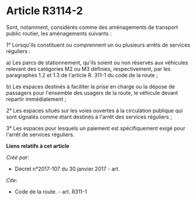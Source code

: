# Article R3114-2

Sont, notamment, considérés comme des aménagements de transport public routier, les aménagements suivants :

1° Lorsqu'ils constituent ou comprennent un ou plusieurs arrêts de services réguliers :

a) Les parcs de stationnement, qu'ils soient ou non réservés aux véhicules relevant des catégories M2 ou M3 définies,
respectivement, par les paragraphes 1.2 et 1.3 de l'article R. 311-1 du code de la route ;

b) Les espaces destinés à faciliter la prise en charge ou la dépose de passagers pour l'ensemble des usagers de la route, le
véhicule devant repartir immédiatement ;

2° Les espaces situés sur les voies ouvertes à la circulation publique qui sont signalés comme étant destinés à l'arrêt des
services réguliers ;

3° Les espaces pour lesquels un paiement est spécifiquement exigé pour l'arrêt de services réguliers.

**Liens relatifs à cet article**

_Créé par_:

  - Décret n°2017-107 du 30 janvier 2017 - art.

_Cite_:

  - Code de la route. - art. R311-1
